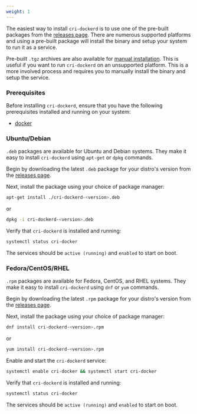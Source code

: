 ```yaml
---
weight: 1
---
```


The easiest way to install `cri-dockerd` is to use one of the pre-built packages from the [releases page](https://github.com/Mirantis/cri-dockerd/releases). There are numerous supported platforms and using a pre-built package will install the binary and setup your system to run it as a service.

Pre-built `.tgz` archives are also available for [manual installation](/usage/manual-install). This is useful if you want to run `cri-dockerd` on an unsupported platform. This is a more involved process and requires you to manually install the binary and setup the service.

### Prerequisites

Before installing `cri-dockerd`, ensure that you have the following prerequisites installed and running on your system:

- [docker](https://docs.docker.com/engine/install/)

### Ubuntu/Debian

`.deb` packages are available for Ubuntu and Debian systems. They make it easy to install `cri-dockerd` using `apt-get` or `dpkg` commands.

Begin by downloading the latest `.deb` package for your distro's version from the [releases page](https://github.com/Mirantis/cri-dockerd/releases/latest).

Next, install the package using your choice of package manager:

```bash
apt-get install ./cri-dockerd-<version>.deb
```

or

```bash
dpkg -i cri-dockerd-<version>.deb
```

Verify that `cri-dockerd` is installed and running:

```bash
systemctl status cri-docker
```

The services should be `active (running)` and `enabled` to start on boot.

### Fedora/CentOS/RHEL

`.rpm` packages are available for Fedora, CentOS, and RHEL systems. They make it easy to install `cri-dockerd` using `dnf` or `yum` commands.

Begin by downloading the latest `.rpm` package for your distro's version from the [releases page](https://github.com/Mirantis/cri-dockerd/releases/latest).

Next, install the package using your choice of package manager:

```bash
dnf install cri-dockerd-<version>.rpm
```

or

```bash
yum install cri-dockerd-<version>.rpm
```

Enable and start the `cri-dockerd` service:

```bash
systemctl enable cri-docker && systemctl start cri-docker
```

Verify that `cri-dockerd` is installed and running:

```bash
systemctl status cri-docker
```

The services should be `active (running)` and `enabled` to start on boot.
